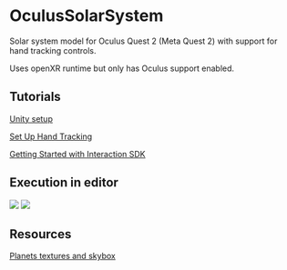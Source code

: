 # OculusSolarSystem

Solar system model for Oculus Quest 2 (Meta Quest 2) with support for hand tracking controls.

Uses openXR runtime but only has Oculus support enabled.

## Tutorials

[Unity setup](https://developer.oculus.com/documentation/unity/)

[Set Up Hand Tracking](https://developer.oculus.com/documentation/unity/unity-handtracking/#add-interactions)

[Getting Started with Interaction SDK](https://developer.oculus.com/documentation/unity/unity-isdk-getting-started/)

## Execution in editor
 
![](img/view.gif)
![](img/hand_gestures.gif)

## Resources

[Planets textures and skybox](https://www.solarsystemscope.com/textures/)